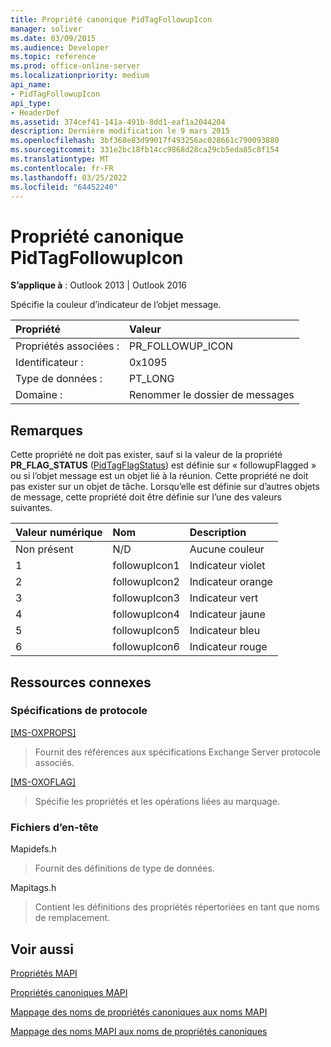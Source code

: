 ```yaml
---
title: Propriété canonique PidTagFollowupIcon
manager: soliver
ms.date: 03/09/2015
ms.audience: Developer
ms.topic: reference
ms.prod: office-online-server
ms.localizationpriority: medium
api_name:
- PidTagFollowupIcon
api_type:
- HeaderDef
ms.assetid: 374cef41-141a-491b-8dd1-eaf1a2044204
description: Dernière modification le 9 mars 2015
ms.openlocfilehash: 3bf368e83d99017f493256ac028661c790093880
ms.sourcegitcommit: 331e2bc18fb14cc9868d28ca29cb5eda85c8f154
ms.translationtype: MT
ms.contentlocale: fr-FR
ms.lasthandoff: 03/25/2022
ms.locfileid: "64452240"
---
```

# <a name="pidtagfollowupicon-canonical-property"></a>Propriété canonique PidTagFollowupIcon

  
  
**S’applique à** : Outlook 2013 | Outlook 2016 
  
Spécifie la couleur d’indicateur de l’objet message.
  
|Propriété|Valeur|
|:-----|:-----|
|Propriétés associées :  <br/> |PR_FOLLOWUP_ICON  <br/> |
|Identificateur :  <br/> |0x1095  <br/> |
|Type de données :  <br/> |PT_LONG  <br/> |
|Domaine :  <br/> |Renommer le dossier de messages  <br/> |
   
## <a name="remarks"></a>Remarques

Cette propriété ne doit pas exister, sauf si la valeur de la propriété **PR_FLAG_STATUS** ([PidTagFlagStatus](pidtagflagstatus-canonical-property.md)) est définie sur « followupFlagged » ou si l’objet message est un objet lié à la réunion. Cette propriété ne doit pas exister sur un objet de tâche. Lorsqu’elle est définie sur d’autres objets de message, cette propriété doit être définie sur l’une des valeurs suivantes.
  
|**Valeur numérique**|**Nom**|**Description**|
|:-----|:-----|:-----|
|Non présent  <br/> |N/D  <br/> |Aucune couleur  <br/> |
|1  <br/> |followupIcon1  <br/> |Indicateur violet  <br/> |
|2  <br/> |followupIcon2  <br/> |Indicateur orange  <br/> |
|3  <br/> |followupIcon3  <br/> |Indicateur vert  <br/> |
|4  <br/> |followupIcon4  <br/> |Indicateur jaune  <br/> |
|5  <br/> |followupIcon5  <br/> |Indicateur bleu  <br/> |
|6   <br/> |followupIcon6  <br/> |Indicateur rouge  <br/> |
   
## <a name="related-resources"></a>Ressources connexes

### <a name="protocol-specifications"></a>Spécifications de protocole

[[MS-OXPROPS]](https://msdn.microsoft.com/library/f6ab1613-aefe-447d-a49c-18217230b148%28Office.15%29.aspx)
  
> Fournit des références aux spécifications Exchange Server protocole associés.
    
[[MS-OXOFLAG]](https://msdn.microsoft.com/library/f1e50be4-ed30-4c2a-b5cb-8ff3aaaf9b91%28Office.15%29.aspx)
  
> Spécifie les propriétés et les opérations liées au marquage.
    
### <a name="header-files"></a>Fichiers d’en-tête

Mapidefs.h
  
> Fournit des définitions de type de données.
    
Mapitags.h
  
> Contient les définitions des propriétés répertoriées en tant que noms de remplacement.
    
## <a name="see-also"></a>Voir aussi



[Propriétés MAPI](mapi-properties.md)
  
[Propriétés canoniques MAPI](mapi-canonical-properties.md)
  
[Mappage des noms de propriétés canoniques aux noms MAPI](mapping-canonical-property-names-to-mapi-names.md)
  
[Mappage des noms MAPI aux noms de propriétés canoniques](mapping-mapi-names-to-canonical-property-names.md)

